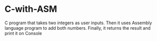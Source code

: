 # C-with-ASM
C program that takes two integers as user inputs. Then it uses Assembly language program to add both numbers. Finally, it returns the result and print it on Console
